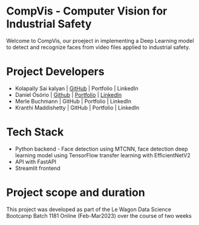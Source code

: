 # CompVis - Computer Vision for Industrial Safety
Welcome to CompVis, our proeject in implementing a Deep Learning model to detect and recognize faces from video files applied to industrial safety.

# Project Developers
- Kolapally Sai kalyan | <a href="https://github.com/kolapally" target="_blank">GitHub</a> | Portfolio | LinkedIn
- Daniel Osório | <a href="https://github.com/dosorio79" target="_blank">Github</a> | <a href="https://troopl.com/danielsosorio">Portfolio</a> | <a href="https://www.linkedin.com/in/dosorio/)">LinkedIn</a>
- Merle Buchmann | GitHub | Portfolio | LinkedIn
- Kranthi Maddishetty | GitHub | Portfolio | LinkedIn

# Tech Stack
- Python backend - Face detection using MTCNN, face detection deep learning model using TensorFlow transfer learning with EfficientNetV2
- API with FastAPI 
- Streamlit frontend

# Project scope and duration
This project was developed as part of the Le Wagon Data Science Bootcamp Batch 1181 Online (Feb-Mar2023) over the course of two weeks
